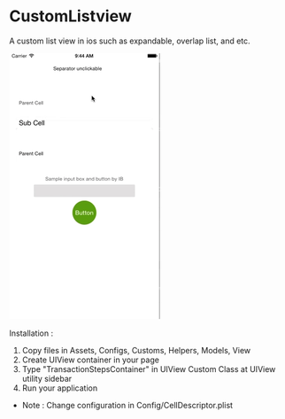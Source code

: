 # CustomListview
A custom list view in ios such as expandable, overlap list, and etc.

![alt tag](https://github.com/bayuaji/CustomListview/blob/master/demo.gif)

Installation :
1. Copy files in Assets, Configs, Customs, Helpers, Models, View
2. Create UIView container in your page
3. Type "TransactionStepsContainer" in UIView Custom Class at UIView utility sidebar
4. Run your application

* Note :
Change configuration in Config/CellDescriptor.plist
